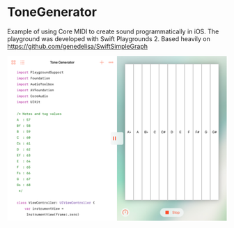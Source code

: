 # ToneGenerator
Example of using Core MIDI to create sound programmatically in iOS.  The playground was developed with Swift Playgrounds 2.  Based heavily on https://github.com/genedelisa/SwiftSimpleGraph

![](https://github.com/cruinh/ToneGenerator/blob/master/Screenshot.jpg?raw=true)
